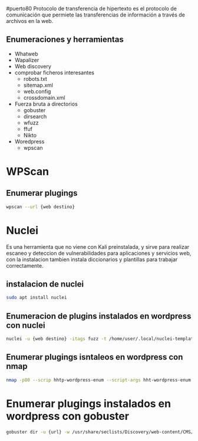 #puerto80
Protocolo de transferencia de hipertexto es el protocolo de comunicación que permiete las transferencias de información a través de archivos en la web.

## Enumeraciones y herramientas
- Whatweb
- Wapalizer
- Web discovery
- comprobar ficheros interesantes
	- robots.txt
	- sitemap.xml
	- web.config
	- crossdomain.xml
- Fuerza bruta a directorios
	- gobuster
	- dirsearch
	- wfuzz
	- ffuf
	- Nikto
- Woredpress
	- wpscan



# WPScan

## Enumerar plugings
```sh fold:"Enumerar plugings de wordpress"
wpscan --url {web destino}
```



# Nuclei

Es una herramienta que no viene con Kali preinstalada, y sirve para realizar escaneo y deteccion de vulnerabilidades para aplicaciones y servicios web, con la instalacion tambien instala diccionarios y plantillas para trabajar correctamente.

## instalacion de nuclei

```sh fold:"instalacion de nuclei"
sudo apt install nuclei
```

## Enumeracion de plugins instalados en wordpress con nuclei

```sh fold:"Enumerar los plugings isntalados  en wordpress"
nuclei -u {web destino} -itags fuzz -t /home/user/.local/nuclei-templates/fuzzing/wordpress-plugings-detect.yaml
```

## Enumerar plugings isntaleos en wordpress con nmap
```sh fold:"Enumerar los plugings isntalados  en wordpress con nmap"
nmap -p80 --scrip hhtp-wordpress-enum --script-args hht-wordpress-enum.rot='{path al wordpress}', search-limit=1000 {dominio/ip}
```

# Enumerar plugings instalados en wordpress con gobuster

```sh fold:"Enumerar los plugings isntalados  en wordpress con nmap"
gobuster dir -u {url} -w /usr/share/seclists/Discovery/web-content/CMS/wp-plugings.fuzz.txt
```